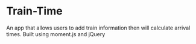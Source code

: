 # Train-Time

An app that allows users to add train information then will calculate arrival times. Built using moment.js and jQuery
